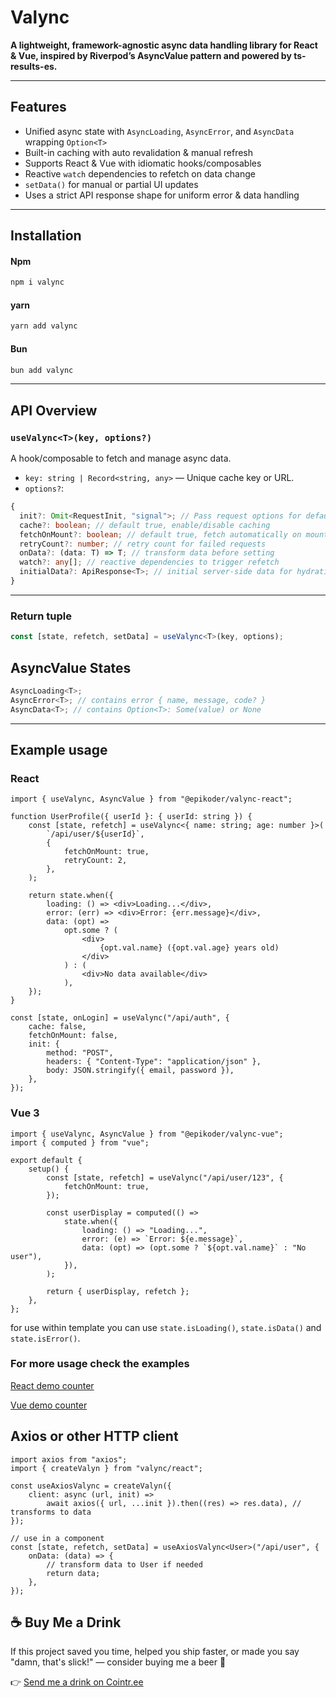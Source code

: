 # Valync

**A lightweight, framework-agnostic async data handling library for React & Vue, inspired by Riverpod’s AsyncValue pattern and powered by ts-results-es.**

---

## Features

- Unified async state with `AsyncLoading`, `AsyncError`, and `AsyncData` wrapping `Option<T>`
- Built-in caching with auto revalidation & manual refresh
- Supports React & Vue with idiomatic hooks/composables
- Reactive `watch` dependencies to refetch on data change
- `setData()` for manual or partial UI updates
- Uses a strict API response shape for uniform error & data handling

---

## Installation

#### Npm

```bash
npm i valync
```

#### yarn

```bash
yarn add valync
```

#### Bun

```bash
bun add valync
```

---

## API Overview

### `useValync<T>(key, options?)`

A hook/composable to fetch and manage async data.

- `key: string | Record<string, any>` — Unique cache key or URL.
- `options?`:

```ts
{
  init?: Omit<RequestInit, "signal">; // Pass request options for default client or custom client
  cache?: boolean; // default true, enable/disable caching
  fetchOnMount?: boolean; // default true, fetch automatically on mount
  retryCount?: number; // retry count for failed requests
  onData?: (data: T) => T; // transform data before setting
  watch?: any[]; // reactive dependencies to trigger refetch
  initialData?: ApiResponse<T>; // initial server-side data for hydration
}
```

---

### Return tuple

```ts
const [state, refetch, setData] = useValync<T>(key, options);
```

## AsyncValue States

```ts
AsyncLoading<T>;
AsyncError<T>; // contains error { name, message, code? }
AsyncData<T>; // contains Option<T>: Some(value) or None
```

---

## Example usage

### React

```tsx
import { useValync, AsyncValue } from "@epikoder/valync-react";

function UserProfile({ userId }: { userId: string }) {
    const [state, refetch] = useValync<{ name: string; age: number }>(
        `/api/user/${userId}`,
        {
            fetchOnMount: true,
            retryCount: 2,
        },
    );

    return state.when({
        loading: () => <div>Loading...</div>,
        error: (err) => <div>Error: {err.message}</div>,
        data: (opt) =>
            opt.some ? (
                <div>
                    {opt.val.name} ({opt.val.age} years old)
                </div>
            ) : (
                <div>No data available</div>
            ),
    });
}
```

```tsx
const [state, onLogin] = useValync("/api/auth", {
    cache: false,
    fetchOnMount: false,
    init: {
        method: "POST",
        headers: { "Content-Type": "application/json" },
        body: JSON.stringify({ email, password }),
    },
});
```

### Vue 3

```tsx
import { useValync, AsyncValue } from "@epikoder/valync-vue";
import { computed } from "vue";

export default {
    setup() {
        const [state, refetch] = useValync("/api/user/123", {
            fetchOnMount: true,
        });

        const userDisplay = computed(() =>
            state.when({
                loading: () => "Loading...",
                error: (e) => `Error: ${e.message}`,
                data: (opt) => (opt.some ? `${opt.val.name}` : "No user"),
            }),
        );

        return { userDisplay, refetch };
    },
};
```

for use within template you can use `state.isLoading()`, `state.isData()` and `state.isError()`.

### For more usage check the examples
[React demo counter](https://github.com/epikoder/valync/tree/main/examples/valync-react-demo)

[Vue demo counter](https://github.com/epikoder/valync/tree/main/examples/valync-vue-demo)

## Axios or other HTTP client

```tsx
import axios from "axios";
import { createValyn } from "valync/react";

const useAxiosValync = createValyn({
    client: async (url, init) =>
        await axios({ url, ...init }).then((res) => res.data), // transforms to data
});

// use in a component
const [state, refetch, setData] = useAxiosValync<User>("/api/user", {
    onData: (data) => {
        // transform data to User if needed
        return data;
    },
});
```

## ☕️ Buy Me a Drink

If this project saved you time, helped you ship faster, or made you say "damn, that's slick!" — consider buying me a beer 🍻

👉 [Send me a drink on Cointr.ee](https://cointr.ee/epikoder)
